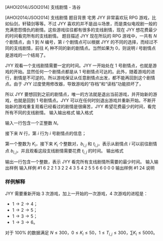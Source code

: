 



[AHOI2014/JSOI2014] 支线剧情 - 洛谷














[AHOI2014/JSOI2014] 支线剧情
题目背景
宅男 JYY 非常喜欢玩 RPG 游戏，比如仙剑，轩辕剑等等。不过 JYY 喜欢的并不是战斗场景，而是类似电视剧一般的充满恩怨情仇的剧情。这些游戏往往都有很多的支线剧情，现在 JYY 想花费最少的时间看完所有的支线剧情。
题目描述
JYY 现在所玩的 RPG 游戏中，一共有 $N$ 个剧情点，由 $1$ 到 $N$ 编号，第 $i$ 个剧情点可以根据 JYY 的不同的选择，而经过不同的支线剧情，前往 $K_i$ 种不同的新的剧情点。当然如果为 $0$，则说明 $i$ 号剧情点是游戏的一个结局了。

JYY 观看一个支线剧情需要一定的时间。JYY 一开始处在 $1$ 号剧情点，也就是游戏的开始。显然任何一个剧情点都是从 $1$ 号剧情点可达的。此外，随着游戏的进行，剧情是不可逆的。所以游戏保证从任意剧情点出发，都不能再回到这个剧情点。由于 JYY 过度使用修改器，导致游戏的“存档”和“读档”功能损坏了，

所以 JYY 要想回到之前的剧情点，唯一的方法就是退出当前游戏，并开始新的游戏，也就是回到 $1$ 号剧情点。JYY 可以在任何时刻退出游戏并重新开始。不断开始新的游戏重复观看已经看过的剧情是很痛苦，JYY 希望花费最少的时间，看完所有不同的支线剧情。
输入输出格式
输入格式

输入一行包含一个正整数 $N$。

接下来 $N$ 行，第 $i$ 行为 $i$ 号剧情点的信息；

第一个整数为 $K_i$，接下来 $K_i$ 个整数对，$b_{i,j}$ 和 $t_{i,j}$，表示从剧情点 $i$ 可以前往剧情点 $b_{i,j}$，并且观看这段支线剧情需要花费 $t_{i,j}$ 的时间。
输出格式

输出一行包含一个整数，表示 JYY 看完所有支线剧情所需要的最少时间。
输入输出样例
输入样例 #1
6
2 2 1 3 2
2 4 3 5 4
2 5 5 6 6
0
0
0
输出样例 #1
24
说明
### 样例解释

JYY 需要重新开始 $3$ 次游戏，加上一开始的一次游戏，$4$ 次游戏的进程是：

- $1 \to 2 \to 4$；
- $1 \to 2 \to 5$；
- $1 \to 3 \to 5$；
- $1 \to 3 \to 6$。

对于 $100\%$ 的数据满足 $N \le 300$，$0 \le K_i \le 50$，$1 \le T_{i,j} \le 300$，$\sum K_i \le 5000$。






